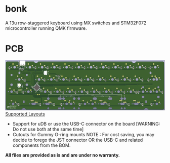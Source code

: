 # bonk
A 13u row-staggered keyboard using MX switches and STM32F072 microcontroller running QMK firmware.
 
# PCB
![PCB_BACK](https://github.com/arko9699/bonk/blob/main/pcb_back.png)
[Supported Layouts](https://www.keyboard-layout-editor.com/#/gists/8eda360762dda6b66eb3a1510525a45f)

* Support for uDB or use the USB-C connector on the board [WARNING: Do not use both at the same time]
* Cutouts for Gummy O-ring mounts
NOTE : For cost saving, you may decide to forego the JST connector OR the USB-C and related components from the BOM.

**All files are provided as is and are under no warranty.**
